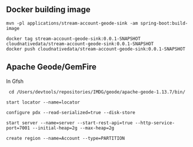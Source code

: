 ## Docker building image

```shell
mvn -pl applications/stream-account-geode-sink -am spring-boot:build-image
```

```shell
docker tag stream-account-geode-sink:0.0.1-SNAPSHOT cloudnativedata/stream-account-geode-sink:0.0.1-SNAPSHOT
docker push cloudnativedata/stream-account-geode-sink:0.0.1-SNAPSHOT
```

## Apache Geode/GemFire


In Gfsh


```shell
 cd /Users/devtools/repositories/IMDG/geode/apache-geode-1.13.7/bin/
```

```shell
start locator --name=locator
```

```shell
configure pdx --read-serialized=true --disk-store
```

```shell
start server --name=server --start-rest-api=true --http-service-port=7001 --initial-heap=2g --max-heap=2g
```


```shell
create region --name=Account --type=PARTITION
```
